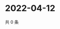 # 2022-04-12

共 0 条

<!-- BEGIN WEIBO -->
<!-- 最后更新时间 Tue Apr 12 2022 20:32:08 GMT+0800 (China Standard Time) -->

<!-- END WEIBO -->
